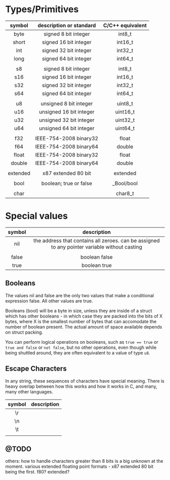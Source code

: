 
# Types/Primitives

| symbol       | description or standard | C/C++ equivalent |
| :----------: | :---------------------: | :--------------: |
| byte         | signed 8 bit integer    | int8_t           |
| short        | signed 16 bit integer   | int16_t          |
| int          | signed 32 bit integer   | int32_t          |
| long         | signed 64 bit integer   | int64_t          |
|              |                         |                  |
| s8           | signed 8 bit integer    | int8_t           |
| s16          | signed 16 bit integer   | int16_t          |
| s32          | signed 32 bit integer   | int32_t          |
| s64          | signed 64 bit integer   | int64_t          |
|              |                         |                  |
| u8           | unsigned 8 bit integer  | uint8_t          |
| u16          | unsigned 16 bit integer | uint16_t         |
| u32          | unsigned 32 bit integer | uint32_t         |
| u64          | unsigned 64 bit integer | uint64_t         |
|              |                         |                  |
| f32          | IEEE-754-2008 binary32  | float            |
| f64          | IEEE-754-2008 binary64  | double           |
| float        | IEEE-754-2008 binary32  | float            |
| double       | IEEE-754-2008 binary64  | double           |
|              |                         |                  |
| extended     | x87 extended 80 bit     | extended         |
|              |                         |                  |
| bool         | boolean; true or false  | _Bool/bool       |
|              |                         |                  |
| char         |                         | char8_t          |


# Special values

| symbol       | description                                                                                    |
| :----------: | :--------------------------------------------------------------------------------------------: |
| nil          | the address that contains all zeroes. can be assigned to any pointer variable without casting  |
|              |                                                                                                |
| false        | boolean false                                                                                  |
| true         | boolean true                                                                                   |

## Booleans

The values nil and false are the only two values that make a conditional expression false. All other values are true.

Booleans (bool) will be a byte in size, unless they are inside of a struct which has other booleans - in which case they are packed into the bits of X bytes, where X is the smallest number of bytes that can accomodate the number of boolean present. The actual amount of space available depends on struct packing.

You can perform logical operations on booleans, such as `true == true` or `true and false` or `not false`, but no other operations, even though while being shuttled around, they are often equivalent to a value of type `u8`.

## Escape Characters

In any string, these sequences of characters have special meaning. There is heavy overlap between how this works and how it works in C, and many, many other languages.

| symbol       | description    |
| :----------: | :------------: |
| \r           |                |
| \n           |                |
| \t           |                |
|              |                |




## @TODO

others:
how to handle characters greater than 8 bits is a big unknown at the moment.
various extended floating point formats - x87 extended 80 bit being the first.
f80?
extended?

